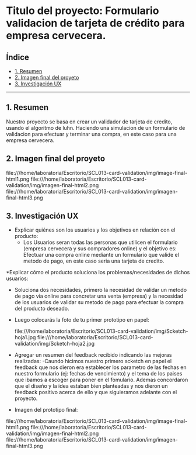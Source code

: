 # Titulo del proyecto: Formulario validacion de tarjeta de crédito para empresa cervecera.

## Índice

* [1. Resumen](#1-resumen)
* [2. Imagen final del proyeto](#2-imagen-final-del-proyecto)
* [3. Investigación UX](#3-investigacion-ux)

***

## 1. Resumen

Nuestro proyecto se basa en crear un validador de tarjeta de credito, usando el algoritmo de luhn. Haciendo una simulacion de un formulario de validacion para efectuar y terminar una compra, en este caso para una empresa cervecera.

## 2. Imagen final del proyeto

file:///home/laboratoria/Escritorio/SCL013-card-validation/img/image-final-html1.png
file:///home/laboratoria/Escritorio/SCL013-card-validation/img/imagen-final-html2.png
file:///home/laboratoria/Escritorio/SCL013-card-validation/img/imagen-final-html3.png


## 3. Investigación UX

  * Explicar quiénes son los usuarios y los objetivos en relación con el producto:
    - Los Usuarios seran todas las personas que utilicen el formulario (empresa cervecera y sus compradores online) y el objetivo es: Efectuar una compra online mediante un formulario que valide el metodo de pago, en este caso seria una tarjeta de credito.
    
  *Explicar cómo el producto soluciona los problemas/necesidades de dichos usuarios:
   - Soluciona dos necesidades, primero la necesidad de validar un metodo de pago via online para concretar una venta (empresa) y la necesidad de los usuarios de validar su metodo de pago para efectuar la compra del producto deseado.
   
  * Luego colocarás la foto de tu primer prototipo en papel:

    file:///home/laboratoria/Escritorio/SCL013-card-validation/img/Scketch-hoja1.jpg
    file:///home/laboratoria/Escritorio/SCL013-card-validation/img/Scketch-hoja2.jpg

   
  * Agregar un resumen del feedback recibido indicando las mejoras realizadas:
    -Caundo hicimos nuestro primero scketch en papel el feedback que nos dieron era establecer los parametro de las fechas en nuestro formulario (ej: fechas de vencimiento) y el tema de los paises que ibamos a escoger para poner en el fomulario. Ademas concordaron que el diseño y la idea estaban bien planteadas y nos dieron un feedback positivo acerca de ello y que siguieramos adelante con el proyecto.
    
   * Imagen del prototipo final:
   
file:///home/laboratoria/Escritorio/SCL013-card-validation/img/image-final-html1.png
file:///home/laboratoria/Escritorio/SCL013-card-validation/img/imagen-final-html2.png
file:///home/laboratoria/Escritorio/SCL013-card-validation/img/imagen-final-html3.png

